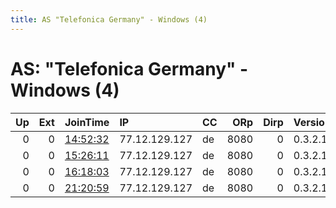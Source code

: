 ```yaml
---
title: AS "Telefonica Germany" - Windows (4)
---
```


# AS: "Telefonica Germany" - Windows (4)

|   Up |   Ext | JoinTime                                                                                            | IP            | CC   |   ORp |   Dirp | Version   | Contact   | Nickname   |   eFamMembers |
|-----:|------:|:----------------------------------------------------------------------------------------------------|:--------------|:-----|------:|-------:|:----------|:----------|:-----------|--------------:|
|    0 |     0 | [14:52:32](https://metrics.torproject.org/rs.html#details/46242F706BA0F6647FAC7CE8A030405F581AA323) | 77.12.129.127 | de   |  8080 |      0 | 0.3.2.10  | None      | BummBumm   |             1 |
|    0 |     0 | [15:26:11](https://metrics.torproject.org/rs.html#details/30E3BED0316311DF7B86D635958F1666676E1A85) | 77.12.129.127 | de   |  8080 |      0 | 0.3.2.10  | None      | BummBumm   |             1 |
|    0 |     0 | [16:18:03](https://metrics.torproject.org/rs.html#details/106666C00154A81A012A837E43C3B4D6F4898693) | 77.12.129.127 | de   |  8080 |      0 | 0.3.2.10  | None      | BummBumm   |             1 |
|    0 |     0 | [21:20:59](https://metrics.torproject.org/rs.html#details/083208BC33D4A37A854DEEA148C9979767B61F07) | 77.12.129.127 | de   |  8080 |      0 | 0.3.2.10  | None      | BummBumm   |             1 |
